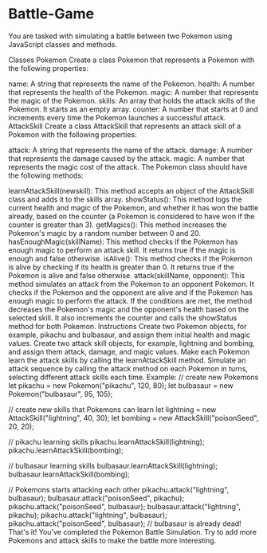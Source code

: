 # Battle-Game
You are tasked with simulating a battle between two Pokemon using JavaScript classes and methods.

Classes
Pokemon
Create a class Pokemon that represents a Pokemon with the following properties:

name: A string that represents the name of the Pokemon.
health: A number that represents the health of the Pokemon.
magic: A number that represents the magic of the Pokemon.
skills: An array that holds the attack skills of the Pokemon. It starts as an empty array.
counter: A number that starts at 0 and increments every time the Pokemon launches a successful attack.
AttackSkill
Create a class AttackSkill that represents an attack skill of a Pokemon with the following properties:

attack: A string that represents the name of the attack.
damage: A number that represents the damage caused by the attack.
magic: A number that represents the magic cost of the attack.
The Pokemon class should have the following methods:

learnAttackSkill(newskill): This method accepts an object of the AttackSkill class and adds it to the skills array.
showStatus(): This method logs the current health and magic of the Pokemon, and whether it has won the battle already, based on the counter (a Pokemon is considered to have won if the counter is greater than 3).
getMagics(): This method increases the Pokemon's magic by a random number between 0 and 20.
hasEnoughMagic(skillName): This method checks if the Pokemon has enough magic to perform an attack skill. It returns true if the magic is enough and false otherwise.
isAlive(): This method checks if the Pokemon is alive by checking if its health is greater than 0. It returns true if the Pokemon is alive and false otherwise.
attack(skillName, opponent): This method simulates an attack from the Pokemon to an opponent Pokemon. It checks if the Pokemon and the opponent are alive and if the Pokemon has enough magic to perform the attack. If the conditions are met, the method decreases the Pokemon's magic and the opponent's health based on the selected skill. It also increments the counter and calls the showStatus method for both Pokemon.
Instructions
Create two Pokemon objects, for example, pikachu and bulbasaur, and assign them initial health and magic values.
Create two attack skill objects, for example, lightning and bombing, and assign them attack, damage, and magic values.
Make each Pokemon learn the attack skills by calling the learnAttackSkill method.
Simulate an attack sequence by calling the attack method on each Pokemon in turns, selecting different attack skills each time.
Example:
// create new Pokemons
let pikachu = new Pokemon("pikachu", 120, 80);
let bulbasaur = new Pokemon("bulbasaur", 95, 105);

// create new skills that Pokemons can learn
let lightning = new AttackSkill("lightning", 40, 30);
let bombing = new AttackSkill("poisonSeed", 20, 20);

// pikachu learning skills
pikachu.learnAttackSkill(lightning);
pikachu.learnAttackSkill(bombing);

// bulbasaur learning skills
bulbasaur.learnAttackSkill(lightning);
bulbasaur.learnAttackSkill(bombing);


// Pokemons starts attacking each other
pikachu.attack("lightning", bulbasaur);
bulbasaur.attack("poisonSeed", pikachu);
pikachu.attack("poisonSeed", bulbasaur);
bulbasaur.attack("lightning", pikachu);
pikachu.attack("lightning", bulbasaur);
pikachu.attack("poisonSeed", bulbasaur); // bulbasaur is already dead!
That's it! You've completed the Pokemon Battle Simulation. Try to add more Pokemons and attack skills to make the battle more interesting.
